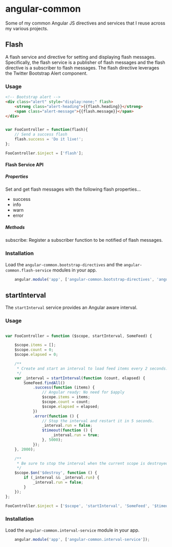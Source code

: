 # angular-common

Some of my common Angular JS directives and services that I reuse across my various projects.

## Flash

A flash service and directive for setting and displaying flash messages.  Specifically, the flash service is a publisher of flash messages and the flash directive is a subscriber to flash messages.  The flash directive leverages the Twitter Bootstrap Alert component.

### Usage

```html
<!-- Bootstrap alert -->
<div class="alert" style="display:none;" flash>
    <strong class="alert-heading">{{flash.heading}}</strong>
    <span class="alert-message">{{flash.message}}</span>
</div>

```

```javascript

var FooController = function(flash){
    // Send a success flash
    flash.success = 'Do it live!';
};

FooController.$inject = ['flash'];

```

#### Flash Service API

##### Properties
Set and get flash messages with the following flash properties...

* success
* info
* warn
* error

##### Methods

subscribe:
    Register a subscriber function to be notified of flash messages.

### Installation

Load the `angular-common.bootstrap-directives` and the `angular-common.flash-service` modules in your app.

```javascript
    angular.module('app', ['angular-common.bootstrap-directives', 'angular-common.flash-service']);
```

## startInterval

The `startInterval` service provides an Angular aware interval.

### Usage

```javascript

var FooController = function ($scope, startInterval, SomeFeed) {

    $scope.items = [];
    $scope.count = 0;
    $scope.elapsed = 0;

    /**
     * Create and start an interval to load feed items every 2 seconds.
     */
    var _interval = startInterval(function (count, elapsed) {
        SomeFeed.findAll()
            .success(function (items) {
                // Angular ready: No need for $apply
                $scope.items = items;
                $scope.count = count;
                $scope.elapsed = elapsed;
            })
            .error(function () {
                // Stop the interval and restart it in 5 seconds.
                _interval.run = false;
                $timeout(function () {
                    _interval.run = true;
                }, 5000);
            });
    }, 2000);

    /**
     * Be sure to stop the interval when the current scope is destroyed.
     */
    $scope.$on('$destroy', function () {
        if (_interval && _interval.run) {
            _interval.run = false;
        }
    });
};

FooController.$inject = ['$scope', 'startInterval', 'SomeFeed', '$timeout'];

```

### Installation

Load the `angular-common.interval-service` module in your app.

```javascript
    angular.module('app', ['angular-common.interval-service']);
```